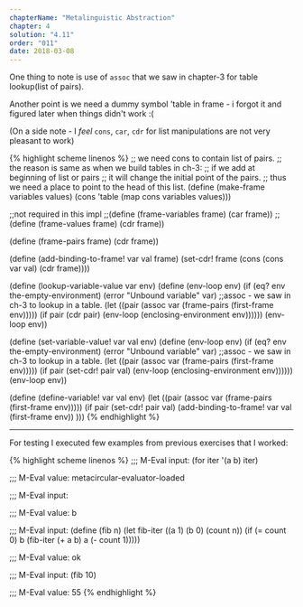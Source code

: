```yaml
---
chapterName: "Metalinguistic Abstraction"
chapter: 4
solution: "4.11"
order: "011"
date: 2018-03-08 
---
```


One thing to note is use of `assoc` that we saw in chapter-3 for table lookup(list of pairs).

Another point is we need a dummy symbol 'table in frame - i forgot it and figured later when things didn't work :(

(On a side note - I *feel* `cons`, `car`, `cdr` for list manipulations are not very pleasant to work)

{% highlight scheme linenos %}
;; we need cons to contain list of pairs.
;; the reason is same as when we build tables in ch-3:
;; if we add at beginning of list or pairs
;; it will change the initial point of the pairs.
;; thus we need a place to point to the head of this list. 
(define (make-frame variables values)
  (cons 'table (map cons variables values)))

;;not required in this impl
;;(define (frame-variables frame) (car frame))
;;(define (frame-values frame) (cdr frame))

(define (frame-pairs frame) (cdr frame))

(define (add-binding-to-frame! var val frame)
  (set-cdr! frame (cons (cons var val) (cdr frame))))

(define (lookup-variable-value var env)
  (define (env-loop env)
	(if (eq? env the-empty-environment)
		(error "Unbound variable" var)
		;;assoc - we saw in ch-3 to lookup in a table.
		(let ((pair (assoc var (frame-pairs (first-frame env)))))
          (if pair
			  (cdr pair)
			  (env-loop (enclosing-environment env))))))
  (env-loop env))

(define (set-variable-value! var val env)
  (define (env-loop env)
	(if (eq? env the-empty-environment)
		(error "Unbound variable" var)
		;;assoc - we saw in ch-3 to lookup in a table.
		(let ((pair (assoc var (frame-pairs (first-frame env)))))
          (if pair
			  (set-cdr! pair val)
			  (env-loop (enclosing-environment env))))))
  (env-loop env))

(define (define-variable! var val env)
  (let ((pair (assoc var (frame-pairs (first-frame env)))))
	(if pair
		(set-cdr! pair val)
		(add-binding-to-frame! var val (first-frame env))
		)))
{% endhighlight %}

-------

For testing I executed few examples from previous exercises that I worked:

{% highlight scheme linenos %}
;;; M-Eval input:
(for iter '(a b) iter)

;;; M-Eval value:
metacircular-evaluator-loaded

;;; M-Eval input:

;;; M-Eval value:
b

;;; M-Eval input:
(define (fib n)
  (let fib-iter ((a 1)
                 (b 0)
                 (count n))
    (if (= count 0)
        b
        (fib-iter (+ a b) a (- count 1)))))

;;; M-Eval value:
ok

;;; M-Eval input:
(fib 10)

;;; M-Eval value:
55
{% endhighlight %}
